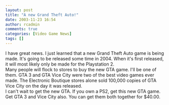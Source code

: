 ```yaml
---
layout: post
title: "A new Grand Theft Auto!"
date: 2003-11-23 16:54
author: rcadmin
comments: true
categories: [Video Game News]
tags: []
---
```

I have great news. I just learned that a new Grand Theft Auto game is being made. It's going to be released some time in 2004. When it's first released, it will most likely only be made for the Playstation 2.
<br />
Many people will flock to stores to buy the new GTA game. I'll be one of them. GTA 3 and GTA Vice City were two of the best video games ever made. The Electronic Boutique stores alone sold 100,000 copies of GTA Vice City on the day it was released.
<br />
I can't wait to get the new GTA. If you own a PS2, get this new GTA game. Get GTA 3 and Vice City also. You can get them both together for $40.00.
